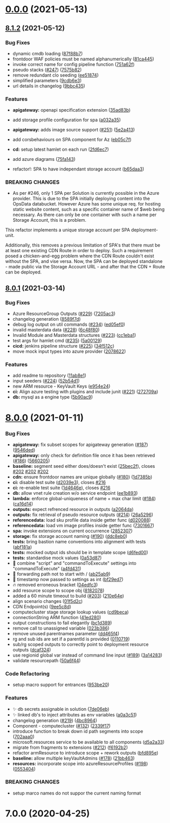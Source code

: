 # [0.0.0](https://github.com/hamlet-io/engine-plugin-azure/compare/8.1.2...0.0.0) (2021-05-13)



## [8.1.2](https://github.com/hamlet-io/engine-plugin-azure/compare/v8.0.1...8.1.2) (2021-05-12)


### Bug Fixes

* dynamic cmdb loading ([87f88b7](https://github.com/hamlet-io/engine-plugin-azure/commit/87f88b700ee90a70f9930ce5845000428903e103))
* frontdoor WAF policies must be named alphanumerically ([81ca445](https://github.com/hamlet-io/engine-plugin-azure/commit/81ca445c922ddb15006a0e822f85d91da0851155))
* invoke correct name for config pipeline function ([751a62f](https://github.com/hamlet-io/engine-plugin-azure/commit/751a62f5b09855e9426c920639e5f38a50d6df11))
* pseudo stacks ([#247](https://github.com/hamlet-io/engine-plugin-azure/issues/247)) ([7575b82](https://github.com/hamlet-io/engine-plugin-azure/commit/7575b82991948f2dbd0dd1d77e88170698d2f249))
* remove redundant clo seeding ([ee51874](https://github.com/hamlet-io/engine-plugin-azure/commit/ee518748ebc80696012656c08c518fd1048460ed))
* simplified parameters ([9cdb6e3](https://github.com/hamlet-io/engine-plugin-azure/commit/9cdb6e3a39fba8a0da2d216d3d7b1f1484f7084e))
* url details in changelog ([9bbc435](https://github.com/hamlet-io/engine-plugin-azure/commit/9bbc435753c3f0372811b86cd2adc348e176d86b))


### Features

* **apigateway:** openapi specification extension ([35ad83b](https://github.com/hamlet-io/engine-plugin-azure/commit/35ad83b09e0e2ded0a75700fd2c85139c836e810))
* add storage profile configuration for spa ([a032a35](https://github.com/hamlet-io/engine-plugin-azure/commit/a032a35054773b921c0c7f258abbe1cbf5fb174c))
* **apigateway:** adds image source support ([#251](https://github.com/hamlet-io/engine-plugin-azure/issues/251)) ([5e2a413](https://github.com/hamlet-io/engine-plugin-azure/commit/5e2a413bb5dc848f51032dfa3f36af64f2073c3c))
* add corsbehaviours on SPA component for Az ([eb05c7f](https://github.com/hamlet-io/engine-plugin-azure/commit/eb05c7f809b12ec9c7c166fad12253b0bc319339))
* **cd:** setup latest hamlet on each run ([2fd6ec7](https://github.com/hamlet-io/engine-plugin-azure/commit/2fd6ec7d50e3ec37fe0fd1b14cfa1da36a698879))
* add azure diagrams ([75fa143](https://github.com/hamlet-io/engine-plugin-azure/commit/75fa1438424f94656fa9b8000ef713bfdaca63d5))


* refactor!: SPA to have independant storage account ([b65daa3](https://github.com/hamlet-io/engine-plugin-azure/commit/b65daa34f1940526b8abec3b5bb647abd8ebfd29))


### BREAKING CHANGES

* As per #246, only 1 SPA per Solution is currently possible in the
Azure provider. This is due to the SPA initially deploying content
into the OpsData databucket. However Azure has some unique req. for
hosting static website content, such as a specific container name of
$web being necessary. As there can only be one container with such a
name per Storage Account, this is a problem.

This refactor implements a unique storage account per SPA deployment-
unit.

Additionally, this removes a previous limitation of SPA's that there
must be at least one existing CDN Route in order to deploy. Such a
requirement posed a chicken-and-egg problem where the CDN Route couldn't
exist without the SPA, and vise versa. Now, the SPA can be deployed
standalone - made public via the Storage Account URL - and after that
the CDN + Route can be deployed.



## [8.0.1](https://github.com/hamlet-io/engine-plugin-azure/compare/v8.0.0...v8.0.1) (2021-03-14)


### Bug Fixes

* Azure ResourceGroup Outputs ([#229](https://github.com/hamlet-io/engine-plugin-azure/issues/229)) ([7205ac3](https://github.com/hamlet-io/engine-plugin-azure/commit/7205ac34597ba3909bb46825774161b7c076b642))
* changelog generation ([8589f7d](https://github.com/hamlet-io/engine-plugin-azure/commit/8589f7d195ee3cc445fd7fe4310af32e4e7e948d))
* debug log output on util commands ([#234](https://github.com/hamlet-io/engine-plugin-azure/issues/234)) ([ed05ef0](https://github.com/hamlet-io/engine-plugin-azure/commit/ed05ef053c0dabc3104308452d07939921c2b576))
* invalid masterdata data ([#228](https://github.com/hamlet-io/engine-plugin-azure/issues/228)) ([6c48f80](https://github.com/hamlet-io/engine-plugin-azure/commit/6c48f80e5dc62d7a41db7c9f5a449b314caaa155))
* Invalid Module and Masterdata structures ([#223](https://github.com/hamlet-io/engine-plugin-azure/issues/223)) ([cc1eba1](https://github.com/hamlet-io/engine-plugin-azure/commit/cc1eba1a24e507dc7e875bf6a5c7137c97887096))
* test args for hamlet cmd ([#235](https://github.com/hamlet-io/engine-plugin-azure/issues/235)) ([5a00129](https://github.com/hamlet-io/engine-plugin-azure/commit/5a001297fe6a30906cb10601edbc9bdf1f2ceea6))
* **cicd:** jenkins pipeline structure ([#225](https://github.com/hamlet-io/engine-plugin-azure/issues/225)) ([34f512c](https://github.com/hamlet-io/engine-plugin-azure/commit/34f512c864507d4d7076073688becee33e35ebb0))
* move mock input types into azure provider ([2078622](https://github.com/hamlet-io/engine-plugin-azure/commit/20786228652125f7191ed292401300173f092f2a))


### Features

* add readme to repository ([11ab8e1](https://github.com/hamlet-io/engine-plugin-azure/commit/11ab8e1a1bb24465646833a97a7068a040d1fd8a))
* input seeders ([#224](https://github.com/hamlet-io/engine-plugin-azure/issues/224)) ([52b54d1](https://github.com/hamlet-io/engine-plugin-azure/commit/52b54d1290d36b1aeb7330d017c325e7b6f3c1cd))
* new ARM resource - KeyVault Keys ([e954e24](https://github.com/hamlet-io/engine-plugin-azure/commit/e954e24fd638e0c1fc45e5c575ebfefb9a9939ed))
* **ci:** Align azure testing with plugins and include junit ([#221](https://github.com/hamlet-io/engine-plugin-azure/issues/221)) ([272709a](https://github.com/hamlet-io/engine-plugin-azure/commit/272709a30391d2727168415c22cdba0f15e3ba1a))
* **db:** mysql as a engine type  ([5b90ac9](https://github.com/hamlet-io/engine-plugin-azure/commit/5b90ac92336cf733c82f22b89da249c9bb6174cb))



# [8.0.0](https://github.com/hamlet-io/engine-plugin-azure/compare/v7.0.0...v8.0.0) (2021-01-11)


### Bug Fixes

* **apigateway:** fix subset scopes for apigateway generation ([#187](https://github.com/hamlet-io/engine-plugin-azure/issues/187)) ([9546ded](https://github.com/hamlet-io/engine-plugin-azure/commit/9546dedd1991b64e70a6015f924451c8800dafe0))
* **apigateway:** only check for definition file once it has been retrieved ([#186](https://github.com/hamlet-io/engine-plugin-azure/issues/186)) ([5660205](https://github.com/hamlet-io/engine-plugin-azure/commit/566020566ce2cda16845ae0f84b445eebee95891))
* **baseline:** segment seed either does/doesn't exist ([25bec2f](https://github.com/hamlet-io/engine-plugin-azure/commit/25bec2f1986c14c0fef98b8f9831a0df0d4dbc3b)), closes [#202](https://github.com/hamlet-io/engine-plugin-azure/issues/202) [#202](https://github.com/hamlet-io/engine-plugin-azure/issues/202) [#202](https://github.com/hamlet-io/engine-plugin-azure/issues/202)
* **cdn:** ensure frontdoor names are unique globally ([#180](https://github.com/hamlet-io/engine-plugin-azure/issues/180)) ([1d7385b](https://github.com/hamlet-io/engine-plugin-azure/commit/1d7385be281c96a5344aa07fdb5cbae172606f25))
* **ci:** disable test suite ([d2039e3](https://github.com/hamlet-io/engine-plugin-azure/commit/d2039e3bdc3a5318c8d0817f436d3078e4ed1792)), closes [#216](https://github.com/hamlet-io/engine-plugin-azure/issues/216)
* **ci:** re-enable test suite ([1d4646e](https://github.com/hamlet-io/engine-plugin-azure/commit/1d4646ec07f8070a86b1e713b8eeddeae3afd91e)), closes [#216](https://github.com/hamlet-io/engine-plugin-azure/issues/216)
* **db:** allow vnet rule creation w/o service endpoint ([ee1b893](https://github.com/hamlet-io/engine-plugin-azure/commit/ee1b893c4f49875589ae421e8f0f36e0732d64a1))
* **lambda:** enforce global-uniqueness of name + max char limit ([#184](https://github.com/hamlet-io/engine-plugin-azure/issues/184)) ([ca16d14](https://github.com/hamlet-io/engine-plugin-azure/commit/ca16d142384bae370c46b704eef212deb0cca300))
* **outputs:** expect refrenced resource in outputs ([a2064da](https://github.com/hamlet-io/engine-plugin-azure/commit/a2064da1f5811e75728864bf0561c31464b69cba))
* **outputs:** fix retrieval of pseudo resource outputs ([#214](https://github.com/hamlet-io/engine-plugin-azure/issues/214)) ([26a5296](https://github.com/hamlet-io/engine-plugin-azure/commit/26a5296a797a24fcfae8f8ff653a916b1c105cb6))
* **referencedata:** load sku profile data inside getter func ([d020088](https://github.com/hamlet-io/engine-plugin-azure/commit/d020088beb892d55fc571d9b6bfd1e773518786a))
* **referencedata:** load vm image profiles inside getter func ([7301667](https://github.com/hamlet-io/engine-plugin-azure/commit/7301667b26b3f90bca61ae68fe1e76cc4b26ae1f))
* **spa:** invoke extensions on current occurrence ([2852307](https://github.com/hamlet-io/engine-plugin-azure/commit/285230729c386094cc4d4bbf7f52d019ac36a0d7))
* **storage:** fix storage account naming ([#190](https://github.com/hamlet-io/engine-plugin-azure/issues/190)) ([ddc8eb0](https://github.com/hamlet-io/engine-plugin-azure/commit/ddc8eb0255b3a001290867d20f34a4b789456ec7))
* **tests:** bring bastion name conventions into alignment with tests ([abf181a](https://github.com/hamlet-io/engine-plugin-azure/commit/abf181ae5ca1fcb837c9e38f4f3368526f9601a8))
* **tests:** mocked output ids should be in template scope ([d6fed00](https://github.com/hamlet-io/engine-plugin-azure/commit/d6fed00756276a5a2b4edb9b6a3aec496855b0e4))
* **tests:** standardise mock values ([0a53d87](https://github.com/hamlet-io/engine-plugin-azure/commit/0a53d871ddd084d7d4625914de9a23cb7e2ea198))
* :bug: combine "script" and "commandToExecute" settings into "commandToExecute" ([a4fd431](https://github.com/hamlet-io/engine-plugin-azure/commit/a4fd431c9958661eee66e59aa4f6a5251798ebdf))
* :bug: forwarding path not to start with / ([ab25ab9](https://github.com/hamlet-io/engine-plugin-azure/commit/ab25ab9427c96aa371cacb65153d9f23db722c71))
* :bug: timestamp now passed to settings as int ([bf29ed7](https://github.com/hamlet-io/engine-plugin-azure/commit/bf29ed792b902951061372b0ca0531807dcb71f2))
* :fire: removed erroneous bracket ([04edfc3](https://github.com/hamlet-io/engine-plugin-azure/commit/04edfc3876201f630aef44267013535b79266af5))
* add resource scope to scope obj ([8182078](https://github.com/hamlet-io/engine-plugin-azure/commit/8182078985fc12bf2f1e107db41e430a0769baf5))
* added a 60 minute timeout to build ([#203](https://github.com/hamlet-io/engine-plugin-azure/issues/203)) ([210e64e](https://github.com/hamlet-io/engine-plugin-azure/commit/210e64eaeb7374fca84a9404cea9e50f4f2d7e40))
* align scenario changes ([01f5d2c](https://github.com/hamlet-io/engine-plugin-azure/commit/01f5d2c449d9d1826045ccee7fb9e3508741031a))
* CDN Endpoint(s)  ([9ee5c8d](https://github.com/hamlet-io/engine-plugin-azure/commit/9ee5c8d07112807ca581cf4d13d0afa358f9f5e7))
* computecluster stage storage lookup values ([cd9beca](https://github.com/hamlet-io/engine-plugin-azure/commit/cd9becaf2511e2566d82d9fa0d05863374785d78))
* connectionString ARM function ([41ed280](https://github.com/hamlet-io/engine-plugin-azure/commit/41ed280985e6cfa5b9b8ebeeb546dd107ba29c8c))
* output constructions to fail elegantly ([bc1d389](https://github.com/hamlet-io/engine-plugin-azure/commit/bc1d389467b23a0032f73a124b9c0bbe9f16cd2f))
* remove call to unassigned variable ([023b386](https://github.com/hamlet-io/engine-plugin-azure/commit/023b38606b0d238dd55ad2dc52c3b2bbc842dd57))
* remove unused parentnames parameter ([dd465f4](https://github.com/hamlet-io/engine-plugin-azure/commit/dd465f46ff588209c16ec5488c86efa55fb2b97e))
* rg and sub ids are set if a parentId is provided ([0110719](https://github.com/hamlet-io/engine-plugin-azure/commit/01107198e7360aa313a416d59317ed8a07bfe190))
* sub/rg scoped outputs to correctly point to deployment resource outputs ([dcaf324](https://github.com/hamlet-io/engine-plugin-azure/commit/dcaf3249b596562a2b1d5d17964a0fa66f8df67b))
* use regionid global var instead of command line input ([#189](https://github.com/hamlet-io/engine-plugin-azure/issues/189)) ([3a14283](https://github.com/hamlet-io/engine-plugin-azure/commit/3a14283aa30964eb363d47ad144ed4293f3609e0))
* validate resourcepath ([50a6f44](https://github.com/hamlet-io/engine-plugin-azure/commit/50a6f4456b58542fbb20a789f905750ca854da22))


### Code Refactoring

* setup macro support for entrances ([953be20](https://github.com/hamlet-io/engine-plugin-azure/commit/953be200bbc8169a49469df48d3366179cd0e670))


### Features

* :sparkles: db secrets assignable in solution ([7de06eb](https://github.com/hamlet-io/engine-plugin-azure/commit/7de06eb7177170ac9c08e88cb699f2bb8600c714))
* :sparkles: linked db's to inject attributes as env variables ([a0a3c51](https://github.com/hamlet-io/engine-plugin-azure/commit/a0a3c51745ad2a04b07a2ab0ba9b24fd5e6c35db))
* changelog generation ([#219](https://github.com/hamlet-io/engine-plugin-azure/issues/219)) ([4bc8964](https://github.com/hamlet-io/engine-plugin-azure/commit/4bc8964b9fa6394a1031e33cc09388051a489f15))
* Component - computecluster ([#132](https://github.com/hamlet-io/engine-plugin-azure/issues/132)) ([2339f17](https://github.com/hamlet-io/engine-plugin-azure/commit/2339f17c7b164c35e3acd18d8424bf4f63c73b9c))
* introduce function to break down id path segments into scope ([702aaa0](https://github.com/hamlet-io/engine-plugin-azure/commit/702aaa00ff7d279f459f9d35807d4953a05f4e1a))
* microsoft.resources service to be available to all components ([d5a2a33](https://github.com/hamlet-io/engine-plugin-azure/commit/d5a2a332f4949930cdfb54069b5e7dd853a5ef28))
* migrate from fragments to extensions ([#212](https://github.com/hamlet-io/engine-plugin-azure/issues/212)) ([f6192b2](https://github.com/hamlet-io/engine-plugin-azure/commit/f6192b2ef4fc7b333e5ebef35a180d494ce8c4fc))
* refactor armResource to introduce scope + rework outputs ([bfd895e](https://github.com/hamlet-io/engine-plugin-azure/commit/bfd895ed77293b253d349d0f8c75b36ef9dc5282))
* **baseline:** allow multiple keyVaultAdmins ([#178](https://github.com/hamlet-io/engine-plugin-azure/issues/178)) ([21bb463](https://github.com/hamlet-io/engine-plugin-azure/commit/21bb46310b9444d7a993db618bcd6ac4b8e15974))
* **resources:** incorporate scope into azureResourceProfiles ([#198](https://github.com/hamlet-io/engine-plugin-azure/issues/198)) ([0553404](https://github.com/hamlet-io/engine-plugin-azure/commit/05534041dde69cf3ddf9953f7e5b0b1bb3acc436))


### BREAKING CHANGES

* setup marco names do not suppor the current naming
format



# 7.0.0 (2020-04-25)



